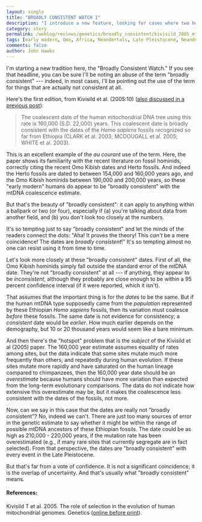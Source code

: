 ```yaml
---
layout: single 
title: "BROADLY CONSISTENT WATCH I" 
description: "I introduce a new feature, looking for cases where two huge confidence intervals slightly overlap." 
category: story
permalink: /weblog/reviews/genetics/broadly_consistent/kivisild_2005_mtdna_coalescence.html
tags: [early modern, Omo, Africa, Neandertals, Late Pleistocene, Neandertal DNA, broadly consistent watch] 
comments: false 
author: John Hawks 
---
```


<p>
I'm starting a new tradition here, the "Broadly Consistent Watch." If you see that headline, you can be sure I'll be noting an abuse of the term "broadly consistent" --- indeed, in most cases, I'll be pointing out the use of the term for things that are actually not consistent at all. 
</p>

<p>
Here's the first edition, from Kivisild et al. (2005:10) (<a href="weblog/reviews/neandertals/neandertal_dna/kivisild_2005_mtdna_selection.html">also discussed in a previous post</a>): 
</p>

<blockquote>The coalescent date of the human mitochondrial DNA tree using this rate is 160,000 (S.D. 22,000) years. This coalescent date is broadly consistent with the dates of the <i>Homo sapiens</i> fossils recognized so far from Ethiopia (CLARK et al. 2003; MCDOUGALL et al. 2005; WHITE et al. 2003).</blockquote>

<p>
This is an excellent example of the <i>au courant</i> use of the term. Here, the paper shows its familiarity with the recent literature on fossil hominids, correctly citing the recent Omo Kibish dates and Herto fossils. And indeed the Herto fossils are dated to between 154,000 and 160,000 years ago, and the Omo Kibish hominids between 190,000 and 200,000 years, so these "early modern" humans do appear to be "broadly consistent" with the mtDNA coalescence estimate. 
</p>

<p>
But that's the beauty of "broadly consistent": it can apply to anything within a ballpark or two (or four), especially if (a) you're talking about data from another field, and (b) you don't look too closely at the numbers. 
</p>

<p>
It's so tempting just to say "broadly consistent" and let the minds of the readers connect the dots: "Aha! It proves the theory! This <i>can't</i> be a mere coincidence! The dates are <i>broadly consistent</i>!" It's so tempting almost no one can resist using it from time to time. 
</p>

<p>
Let's look more closely at these "broadly consistent" dates. First of all, the Omo Kibish hominids simply fall outside the standard error of the mtDNA date. They're not "broadly consistent" at all --- if anything, they appear to be <i>inconsistent</i>, although they probably are close enough to be within a 95 percent confidence interval (if it were reported, which it isn't). 
</p>

<p>
That assumes that the important thing is for the <i>dates</i> to be the same. But if the human mtDNA type supposedly came from the <i>population</i> represented by these Ethiopian <i>Homo sapiens</i> fossils, then its variation must coalesce <i>before</i> these fossils. The same date is not evidence for consistency; a <i>consistent</i> date would be <i>earlier</i>. How much earlier depends on the demography, but 10 or 20 thousand years would seem like a bare minimum. 
</p>

<p>
And then there's the "hotspot" problem that is the <i>subject</i> of the Kivisild et al (2005) paper. The 160,000 year estimate assumes equality of rates among sites, but the data indicate that some sites mutate much more frequently than others, and repeatedly during human evolution. If these sites mutate more rapidly and have saturated on the human lineage compared to chimpanzees, then the 160,000 year date should be an <i>overestimate</i> because humans should have more variation than expected from the long-term evolutionary comparisons. The data do not indicate how extensive this overestimate may be, but it makes the coalescence less consistent with the dates of the fossils, not more. 
</p>

<p>
Now, can we say in this case that the dates are really not "broadly consistent"? No, indeed we can't. There are just too many sources of error in the genetic estimate to say whether it might be within the range of possible mtDNA ancestors of these Ethiopian fossils. The date could be as high as 210,000 - 220,000 years, if the mutation rate has been overestimated (e.g., if many rare sites that currently segregate are in fact selected). From that perspective, the dates are "broadly consistent" with every event in the Late Pleistocene. 
</p>

<p>
But that's far from a vote of confidence. It is not a significant coincidence; it is the overlap of uncertainty. And that's usually what "broadly consistent" means. 
</p>

<h4>References:</h4>

<p class="cite">Kivisild T et al. 2005. The role of selection in the evolution of human mitochondrial genomes. Genetics (<a href="http://www.genetics.org/cgi/content/abstract/genetics.105.043901v1">online before print</a>). 
</p>

